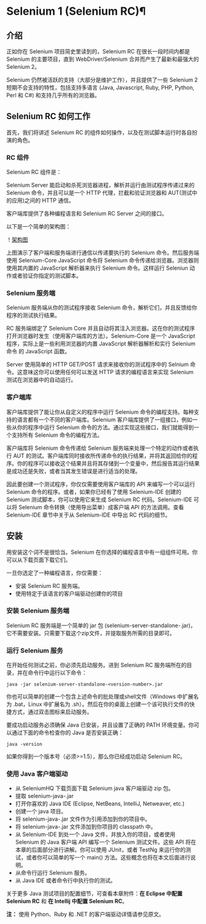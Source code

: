 # Selenium 1 (Selenium RC)¶

## 介绍

正如你在 Selenium 项目简史里读到的，Selenium RC 在很长一段时间内都是 Selenium 的主要项目，直到 WebDriver/Selenium 合并而产生了最新和最强大的 Selenium 2。

Selenium 仍然被活跃的支持（大部分是维护工作），并且提供了一些 Selenium 2 短期不会支持的特性，包括支持多语言 (Java, Javascript, Ruby, PHP, Python, Perl 和 C#) 和支持几乎所有的浏览器。 

## Selenium RC 如何工作

首先，我们将讲述 Selenium RC 的组件如何操作，以及在测试脚本运行时各自扮演的角色。

### RC 组件

Selenium RC 组件是：

Selenium Server 能启动和杀死浏览器进程，解析并运行由测试程序传递过来的 Selenium 命令，并且可以是一个 HTTP 代理，拦截和验证浏览器和 AUT(测试中的应用)之间的 HTTP 通信。

客户端库提供了各种编程语言和 Selenium RC Server 之间的接口。

以下是一个简单的架构图：

！[架构图](http://seleniumhq.org/docs/_images/chapt5_img01_Architecture_Diagram_Simple.png)

上图演示了客户端和服务端进行通信以传递要执行的 Selenium 命令。然后服务端使用 Selenium-Core JavaScript 命令将 Selenium 命令传递给浏览器。浏览器则使用其内置的 JavaScript 解析器来执行 Selenium 命令。这样运行 Seleniun 动作或者验证你指定的测试脚本。

### Selenium 服务端

Selenium 服务端从你的测试程序接收 Selenium 命令，解析它们，并且反馈给你程序的测试执行结果。

RC 服务端绑定了 Selenium Core 并且自动将其注入浏览器。这在你的测试程序打开浏览器时发生（使用客户端库的方法）。Selenium-Core 是一个 JavaScript 程序，实际上是一些利用浏览器的内置 JavaScript 解析器解析和实行 Selenium 命令 的 JavaScript 函数。

Server 使用简单的 HTTP GET/POST 请求来接收你的测试程序中的 Selnium 命令。这意味这你可以使用任何可以发送 HTTP 请求的编程语言来实现 Selenium 测试在浏览器中的自动运行。

### 客户端库

客户端库提供了能让你从自定义的程序中运行 Selenium 命令的编程支持。每种支持的语言都有一个不同的客户端库。Selenium 客户端库提供了一组接口，例如一些从你的程序中运行 Selenium 命令的方法。通过实现这些接口，我们就能得到一个支持所有 Selenium 命令的编程方法。

客户端库将 Selenium 命令传递给 Selenium 服务端来处理一个特定的动作或者执行 AUT 的测试。客户端库同时接收所传递命令的执行结果，并将其返回给你的程序。你的程序可以接收这个结果并且将其存储到一个变量中，然后报告其运行结果是成功还是失败，或者当其发生错误是进行适当的处理。

因此要创建一个测试程序，你仅仅需要使用客户端库的 API 来编写一个可以运行 Selenium 命令的程序。或者，如果你已经有了使用 Selenium-IDE 创建的 Selenium 测试脚本，你可以使用它来生成 Selenium RC 代码。Selenium-IDE 可以将 Selenium 命令转换（使用导出菜单）成客户端 API 的方法调用。查看 Selenium-IDE 章节中关于从 Selenium-IDE 中导出 RC 代码的细节。

## 安装

用安装这个词不是很恰当。Selenium 在你选择的编程语言中有一组组件可用。你可以从下载页面下载它们。

一旦你选定了一种编程语言，你仅需要：

- 安装 Selenium RC 服务端。
- 使用特定于该语言的客户端驱动创建你的项目

### 安装 Selenium 服务端

Selenium RC 服务端是一个简单的 jar 包 (selenium-server-standalone-<version-number>.jar)，它不需要安装。只需要下载这个zip文件，并提取服务所需的目录即可。

### 运行 Selenium 服务

在开始任何测试之前，你必须先启动服务。进到 Selenium RC 服务端所在的目录，并在命令行中运行以下命令：

    java -jar selenium-server-standalone-<version-number>.jar
    

你也可以简单的创建一个包含上述命令的批处理或shell文件（Windows 中扩展名为 .bat，Linux 中扩展名为 .sh）。然后在你的桌面上创建一个该可执行文件的快捷方式，通过双击图标来启动服务。

要成功启动服务必须确保 Java 已安装，并且设置了正确的 PATH 环境变量。你可以通过下面的命令检查你的 Java 是否安装正确：

    java -version

如果你得到一个版本号（必须>=1.5），那么你已经成功启动 Selenium RC。

### 使用 Java 客户端驱动

- 从 SeleniumHQ 下载页面下载 Selenium java 客户端驱动 zip 包。
- 提取 selenium-java-<version-number>.jar
- 打开你喜欢的 Java IDE (Eclipse, NetBeans, IntelliJ, Netweaver, etc.)
- 创建一个 java 项目。
- 将 selenium-java-<version-number>.jar 文件作为引用添加到你的项目中。
- 将 selenium-java-<version-number>.jar 文件添加到你项目的 classpath 中。
- 从 Selenium-IDE 到处一个 Java 文件，并放入你的项目，或者使用 Selenium 的 Java 客户端 API 编写一个 Selenium 测试文件。这些 API 将在本章的后面部分进行讲解。你可以使用 JUnit，或者 TestNg 来运行你的测试，或者你可以简单的写一个 main() 方法。这些概念也将在本文后面进行说明。
- 从命令行运行 Selenium 服务。
- 从 Java IDE 或者命令行中执行你的测试。

关于更多 Java 测试项目的配置细节，可查看本章附件：**在 Eclipse 中配置 Selenium RC** 和 **在 Intellij 中配置 Selenium RC**。

**注：** 使用 Python、Ruby 和 .NET 的客户端驱动详情请参见原文。














